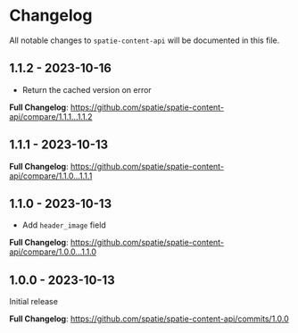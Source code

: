 # Changelog

All notable changes to `spatie-content-api` will be documented in this file.

## 1.1.2 - 2023-10-16

- Return the cached version on error

**Full Changelog**: https://github.com/spatie/spatie-content-api/compare/1.1.1...1.1.2

## 1.1.1 - 2023-10-13

**Full Changelog**: https://github.com/spatie/spatie-content-api/compare/1.1.0...1.1.1

## 1.1.0 - 2023-10-13

- Add `header_image` field

**Full Changelog**: https://github.com/spatie/spatie-content-api/compare/1.0.0...1.1.0

## 1.0.0 - 2023-10-13

Initial release

**Full Changelog**: https://github.com/spatie/spatie-content-api/commits/1.0.0
